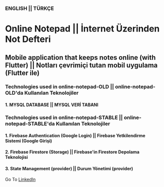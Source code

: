 ### ENGLISH || TÜRKÇE

# Online Notepad || İnternet Üzerinden Not Defteri

## Mobile application that keeps notes online (with Flutter) || Notları çevrimiçi tutan mobil uygulama (Flutter ile)

### Technologies used in online-notepad-OLD || online-notepad-OLD'da Kullanılan Teknolojiler

#### 1. MYSQL DATABASE || MYSQL VERİ TABANI

### Technologies used in online-notepad-STABLE || online-notepad-STABLE'da Kullanılan Teknolojiler

#### 1. Firebase Authentication (Google Login) || Firebase Yetkilendirme Sistemi (Google Girişi)

#### 2. Firebase Firestore (Storage) || Firebase'in Firestore Depolama Teknolojisi

#### 3. State Management (provider) || Durum Yönetimi (provider)

Go To [LinkedIn](https://www.linkedin.com/in/furkanulgen/)
